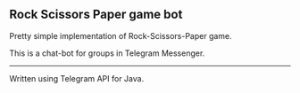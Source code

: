 <h2>Rock Scissors Paper game bot</h2>

Pretty simple implementation of Rock-Scissors-Paper game. <br>

This is a chat-bot for groups in Telegram Messenger.
<br>
***

Written using Telegram API for Java.
